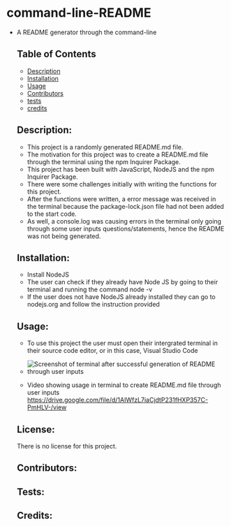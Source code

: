 # command-line-README
- A README generator through the command-line

  ## Table of Contents 
  - [Description](#description)
  - [Installation](#installation)
  - [Usage](#usage)
  - [Contributors](#contributors)
  - [tests](#tests)
  - [credits](#credits)

  ## Description:
  - This project is a randomly generated README.md file.
  - The motivation for this project was to create a README.md file through the terminal using the npm Inquirer Package.
  - This project has been built with JavaScript, NodeJS and the npm Inquirer Package.
  - There were some challenges initially with writing the functions for this project.
  - After the functions were written, a error message was received in the terminal because the package-lock.json file had not been added to the start code.
  - As well, a console.log was causing errors in the terminal only going through some user inputs questions/statements, hence the README was not being generated. 

  ## Installation:
  - Install NodeJS
  - The user can check if they already have Node JS by going to their terminal and running the command node -v
  - If the user does not have NodeJS already installed they can go to nodejs.org and follow the instruction provided

  
  ## Usage:
  - To use this project the user must open their intergrated terminal in their source code editor, or in this case, Visual Studio Code
  - ![Screenshot of terminal after successful generation of README through user inputs](/images/images/screenshot.png)
  
  - Video showing usage in terminal to create README.md file through user inputs 
  https://drive.google.com/file/d/1AIWfzL7iaCjdtP231fHXP357C-PmHLV-/view

  ## License:
  There is no license for this project. 

  ## Contributors:
  
  ## Tests:
  
  ## Credits:

  

